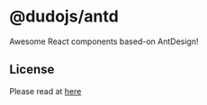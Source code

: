 # @dudojs/antd
Awesome React components based-on AntDesign!

## License
Please read at [here](./LICENSE.md)

